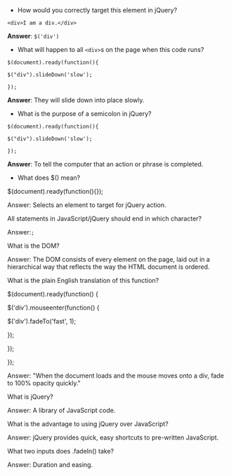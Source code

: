 * How would you correctly target this element in jQuery?

`<div>I am a div.</div>`

**Answer**: `$('div')`

* What will happen to all `<div>`s on the page when this code runs?

`$(document).ready(function(){`

`$("div").slideDown('slow');`

`});`

**Answer**: They will slide down into place slowly.

* What is the purpose of a semicolon in jQuery?


`$(document).ready(function(){`

`$("div").slideDown('slow');`

`});`

**Answer**: To tell the computer that an action or phrase is completed.

* What does $\(\) mean?


$\(document\).ready\(function\(\){}\);

Answer: Selects an element to target for jQuery action.

All statements in JavaScript\/jQuery should end in which character?

Answer:`;`

What is the DOM?

Answer: The DOM consists of every element on the page, laid out in a hierarchical way that reflects the way the HTML document is ordered.

What is the plain English translation of this function?

$\(document\).ready\(function\(\) {

$\('div'\).mouseenter\(function\(\) {

$\('div'\).fadeTo\('fast', 1\);

}\);

}\);

}\);

Answer: "When the document loads and the mouse moves onto a div, fade to 100% opacity quickly."

What is jQuery?

Answer: A library of JavaScript code.

What is the advantage to using jQuery over JavaScript?

Answer: jQuery provides quick, easy shortcuts to pre-written JavaScript.

What two inputs does .fadeIn\(\) take?

Answer: Duration and easing.


